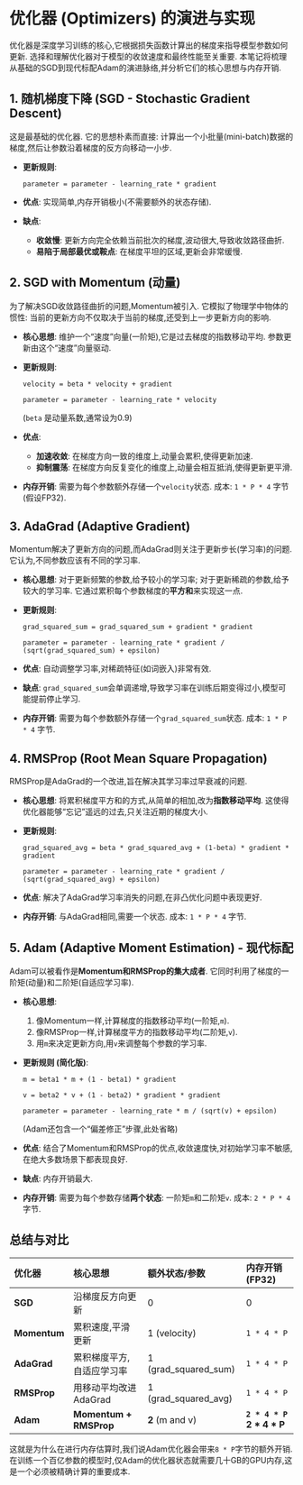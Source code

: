 # 优化器 (Optimizers) 的演进与实现

优化器是深度学习训练的核心,它根据损失函数计算出的梯度来指导模型参数如何更新. 选择和理解优化器对于模型的收敛速度和最终性能至关重要. 本笔记将梳理从基础的SGD到现代标配Adam的演进脉络,并分析它们的核心思想与内存开销.

## 1. 随机梯度下降 (SGD - Stochastic Gradient Descent)

这是最基础的优化器. 它的思想朴素而直接: 计算出一个小批量(mini-batch)数据的梯度,然后让参数沿着梯度的反方向移动一小步.

- **更新规则**:

  `parameter = parameter - learning_rate * gradient`

- **优点**: 实现简单,内存开销极小(不需要额外的状态存储).
- **缺点**:

  - **收敛慢**: 更新方向完全依赖当前批次的梯度,波动很大,导致收敛路径曲折.
  - **易陷于局部最优或鞍点**: 在梯度平坦的区域,更新会非常缓慢.


## 2. SGD with Momentum (动量)

为了解决SGD收敛路径曲折的问题,Momentum被引入. 它模拟了物理学中物体的惯性: 当前的更新方向不仅取决于当前的梯度,还受到上一步更新方向的影响.

- **核心思想**: 维护一个“速度”向量(一阶矩),它是过去梯度的指数移动平均. 参数更新由这个“速度”向量驱动.
- **更新规则**:

  `velocity = beta * velocity + gradient`

  `parameter = parameter - learning_rate * velocity`

  (`beta` 是动量系数,通常设为0.9)

- **优点**:

  - **加速收敛**: 在梯度方向一致的维度上,动量会累积,使得更新加速.
  - **抑制震荡**: 在梯度方向反复变化的维度上,动量会相互抵消,使得更新更平滑.

- **内存开销**: 需要为每个参数额外存储一个`velocity`状态. 成本: `1 * P * 4` 字节 (假设FP32).

## 3. AdaGrad (Adaptive Gradient)

Momentum解决了更新方向的问题,而AdaGrad则关注于更新步长(学习率)的问题. 它认为,不同参数应该有不同的学习率.

- **核心思想**: 对于更新频繁的参数,给予较小的学习率; 对于更新稀疏的参数,给予较大的学习率. 它通过累积每个参数梯度的**平方和**来实现这一点.
- **更新规则**:

  `grad_squared_sum = grad_squared_sum + gradient * gradient`

  `parameter = parameter - learning_rate * gradient / (sqrt(grad_squared_sum) + epsilon)`

- **优点**: 自动调整学习率,对稀疏特征(如词嵌入)非常有效.
- **缺点**: `grad_squared_sum`会单调递增,导致学习率在训练后期变得过小,模型可能提前停止学习.
- **内存开销**: 需要为每个参数额外存储一个`grad_squared_sum`状态. 成本: `1 * P * 4` 字节.

## 4. RMSProp (Root Mean Square Propagation)

RMSProp是AdaGrad的一个改进,旨在解决其学习率过早衰减的问题.

- **核心思想**: 将累积梯度平方和的方式,从简单的相加,改为**指数移动平均**. 这使得优化器能够“忘记”遥远的过去,只关注近期的梯度大小.
- **更新规则**:

  `grad_squared_avg = beta * grad_squared_avg + (1-beta) * gradient * gradient`

  `parameter = parameter - learning_rate * gradient / (sqrt(grad_squared_avg) + epsilon)`

- **优点**: 解决了AdaGrad学习率消失的问题,在非凸优化问题中表现更好.
- **内存开销**: 与AdaGrad相同,需要一个状态. 成本: `1 * P * 4` 字节.

## 5. Adam (Adaptive Moment Estimation) - 现代标配

Adam可以被看作是**Momentum和RMSProp的集大成者**. 它同时利用了梯度的一阶矩(动量)和二阶矩(自适应学习率).

- **核心思想**:

  1. 像Momentum一样,计算梯度的指数移动平均(一阶矩,`m`).
  2. 像RMSProp一样,计算梯度平方的指数移动平均(二阶矩,`v`).
  3. 用`m`来决定更新方向,用`v`来调整每个参数的学习率.

- **更新规则 (简化版)**:

  `m = beta1 * m + (1 - beta1) * gradient`

  `v = beta2 * v + (1 - beta2) * gradient * gradient`

  `parameter = parameter - learning_rate * m / (sqrt(v) + epsilon)`

  (Adam还包含一个“偏差修正”步骤,此处省略)

- **优点**: 结合了Momentum和RMSProp的优点,收敛速度快,对初始学习率不敏感,在绝大多数场景下都表现良好.
- **缺点**: 内存开销最大.
- **内存开销**: 需要为每个参数存储**两个状态**: 一阶矩`m`和二阶矩`v`. 成本: `2 * P * 4` 字节.

## 总结与对比

| 优化器       | 核心思想                  | 额外状态/参数        | 内存开销(FP32)                |
| :----------- | :------------------------ | :------------------- | :---------------------------- |
| **SGD**      | 沿梯度反方向更新          | 0                    | 0                             |
| **Momentum** | 累积速度,平滑更新         | 1 (velocity)         | `1 * 4 * P`                   |
| **AdaGrad**  | 累积梯度平方,自适应学习率 | 1 (grad_squared_sum) | `1 * 4 * P`                   |
| **RMSProp**  | 用移动平均改进AdaGrad     | 1 (grad_squared_avg) | `1 * 4 * P`                   |
| **Adam**     | **Momentum + RMSProp**    | **2** (m and v)      | **`2 * 4 * P`** **2 * 4 * P** |

这就是为什么在进行内存估算时,我们说Adam优化器会带来`8 * P`字节的额外开销. 在训练一个百亿参数的模型时,仅Adam的优化器状态就需要几十GB的GPU内存,这是一个必须被精确计算的重要成本.